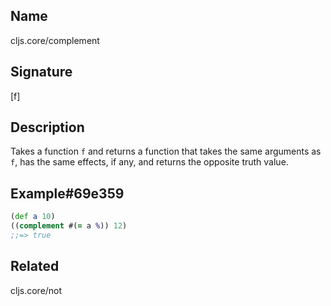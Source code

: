 ## Name
cljs.core/complement

## Signature
[f]

## Description

Takes a function `f` and returns a function that takes the same arguments as
`f`, has the same effects, if any, and returns the opposite truth value.

## Example#69e359

```clj
(def a 10)
((complement #(= a %)) 12)
;;=> true
```

## Related
cljs.core/not
